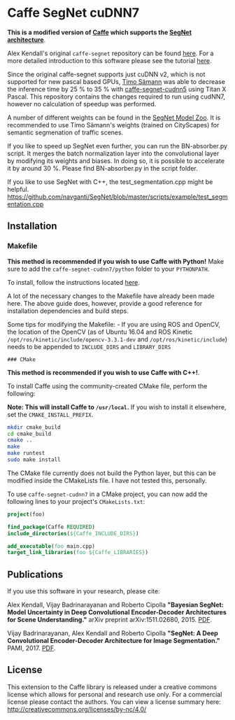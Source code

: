 # Caffe SegNet cuDNN7
**This is a modified version of [Caffe](https://github.com/BVLC/caffe) which supports the [SegNet architecture](http://mi.eng.cam.ac.uk/projects/segnet/)**.

Alex Kendall's original `caffe-segnet` repository can be found [here](https://github.com/alexgkendall/caffe-segnet). For a more detailed introduction to this software please see the tutorial [here](http://mi.eng.cam.ac.uk/projects/segnet/tutorial.html).

Since the original caffe-segnet supports just cuDNN v2, which is not supported for new pascal based GPUs, [Timo Sämann](https://github.com/TimoSaemann) was able to decrease the inference time by 25 % to 35 % with [caffe-segnet-cudnn5](https://github.com/TimoSaemann/caffe-segnet-cudnn5) using Titan X Pascal. This repository contains the changes required to run using cudNN7, however no calculation of speedup was performed.

A number of different weights can be found in the [SegNet Model Zoo](https://github.com/alexgkendall/SegNet-Tutorial/blob/master/Example_Models/segnet_model_zoo.md). It is recommended to use Timo Sämann's weights (trained on CityScapes) for semantic segmenation of traffic scenes.

If you like to speed up SegNet even further, you can run the BN-absorber.py script. It merges the batch normalization layer into the convolutional layer by modifying its weights and biases. In doing so, it is possible to accelerate it by around 30 %. Please find BN-absorber.py in the script folder.

If you like to use SegNet with C++, the test_segmentation.cpp might be helpful.
https://github.com/navganti/SegNet/blob/master/scripts/example/test_segmentation.cpp

## Installation

### Makefile

__This method is recommended if you wish to use Caffe with Python!__ Make sure to add the `caffe-segnet-cudnn7/python` folder to your `PYTHONPATH`.

To install, follow the instructions located [here](https://github.com/BVLC/caffe/wiki/Ubuntu-16.04-Installation-Guide).

A lot of the necessary changes to the Makefile have already been made here. The above guide does, however, provide a good reference for installation dependencies and build steps. 

Some tips for modifying the Makefile:
    - If you are using ROS and OpenCV, the location of the OpenCV (as of Ubuntu 16.04 and ROS Kinetic `/opt/ros/kinetic/include/opencv-3.3.1-dev` and `/opt/ros/kinetic/include`) needs to be appended to `INCLUDE_DIRS` and `LIBRARY_DIRS`
    
    ### CMake

__This method is recommended if you wish to use Caffe with C++!__.

To install Caffe using the community-created CMake file, perform the following:

__Note: This will install Caffe to `/usr/local`.__ If you wish to install it elsewhere, set the `CMAKE_INSTALL_PREFIX`.

```bash
mkdir cmake_build
cd cmake_build
cmake ..
make
make runtest
sudo make install
```

The CMake file currently does not build the Python layer, but this can be modified inside the CMakeLists file. I have not tested this, personally. 

To use `caffe-segnet-cudnn7` in a CMake project, you can now add the following lines to your project's `CMakeLists.txt`:

```cmake
project(foo)

find_package(Caffe REQUIRED)
include_directories(${Caffe_INCLUDE_DIRS})

add_executable(foo main.cpp)
target_link_libraries(foo ${Caffe_LIBRARIES})
```
## Publications

If you use this software in your research, please cite:

Alex Kendall, Vijay Badrinarayanan and Roberto Cipolla __"Bayesian SegNet: Model Uncertainty in Deep Convolutional Encoder-Decoder Architectures for Scene Understanding."__ arXiv preprint arXiv:1511.02680, 2015. [PDF](http://arxiv.org/abs/1511.02680).

Vijay Badrinarayanan, Alex Kendall and Roberto Cipolla __"SegNet: A Deep Convolutional Encoder-Decoder Architecture for Image Segmentation."__ PAMI, 2017. [PDF](http://arxiv.org/abs/1511.00561).

## License

This extension to the Caffe library is released under a creative commons license which allows for personal and research use only. For a commercial license please contact the authors. You can view a license summary here:
http://creativecommons.org/licenses/by-nc/4.0/
